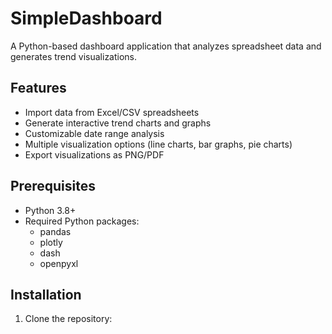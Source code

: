 # SimpleDashboard

A Python-based dashboard application that analyzes spreadsheet data and generates trend visualizations.

## Features

- Import data from Excel/CSV spreadsheets
- Generate interactive trend charts and graphs
- Customizable date range analysis
- Multiple visualization options (line charts, bar graphs, pie charts)
- Export visualizations as PNG/PDF

## Prerequisites

- Python 3.8+
- Required Python packages:
  - pandas
  - plotly
  - dash
  - openpyxl

## Installation

1. Clone the repository: